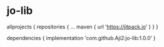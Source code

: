 # jo-lib
allprojects {
		repositories {
			...
			maven { url 'https://jitpack.io' }
		}
	}
  
  
  dependencies {
	        implementation 'com.github.Aji2:jo-lib:1.0.0'
	}
